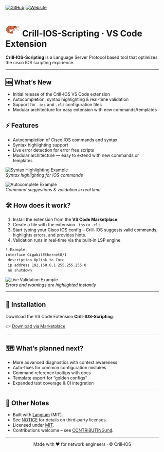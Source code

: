 [![GitHub](https://img.shields.io/badge/GitHub-Crill--IOS--Scripting-181717?logo=github)](https://github.com/Crill-IOS/Crill-IOS-Scripting)
[![Website](https://img.shields.io/badge/Website-crillios.com-1e90ff?logo=google-chrome&logoColor=white)](https://crillios.com)


# <img src="logo_small.png" alt="Crill-IOS Logo" width="48"> Crill-IOS-Scripting · VS Code Extension

**Crill-IOS-Scripting** is a Language Server Protocol based tool that optimizes the cisco IOS scripting expirience. 

---

## 🆕 What’s New
- Initial release of the Crill-IOS VS Code extension  
- Autocompletion, syntax highlighting & real-time validation  
- Support for `.ios` and `.cli` configuration files  
- Modular architecture for easy extension with new commands/templates  


## ⚡ Features
- Autocompletion of Cisco IOS commands and syntax   
- Syntax highlighting support  
- Live error detection for error free scripts  
- Modular architecture — easy to extend with new commands or templates 

![Syntax Highlighting Example](screenshots/highlighting.png)  
*Syntax highlighting for IOS commands*  

![Autocomplete Example](screenshots/autocomplete.png)  
*Command suggestions & validation in real time*  


## 🛠 How does it work?
1. Install the extension from the **VS Code Marketplace**.  
2. Create a file with the extension `.ios` or `.cli`.  
3. Start typing your Cisco IOS config – Crill-IOS suggests valid commands, highlights errors, and provides hints.  
4. Validation runs in real-time via the built-in LSP engine.  

```bash
! Example
interface GigabitEthernet0/1
 description Uplink to Core
 ip address 192.168.0.1 255.255.255.0
 no shutdown
```

![Live Validation Example](screenshots/validation.png)  
*Errors and warnings are highlighted instantly*  

---

## 🚀 Installation
Download the VS Code Extension **Crill-IOS-Scripting**.  

👉 [Download via Marketplace](LINK-HERE)  

---

## 🗺 What’s planned next?
- More advanced diagnostics with context awareness  
- Auto-fixes for common configuration mistakes  
- Command reference tooltips with docs  
- Template export for “golden configs”  
- Expanded test coverage & CI integration  

---

## 📌 Other Notes
- Built with [Langium](https://github.com/langium/langium) (MIT).  
- See [NOTICE](NOTICE) for details on third-party licenses.  
- Licensed under [MIT](LICENSE).  
- Contributions welcome – see [CONTRIBUTING.md](CONTRIBUTING.md).  

---


<p align="center">
  Made with ❤️ for network engineers · © Crill-IOS
</p>

